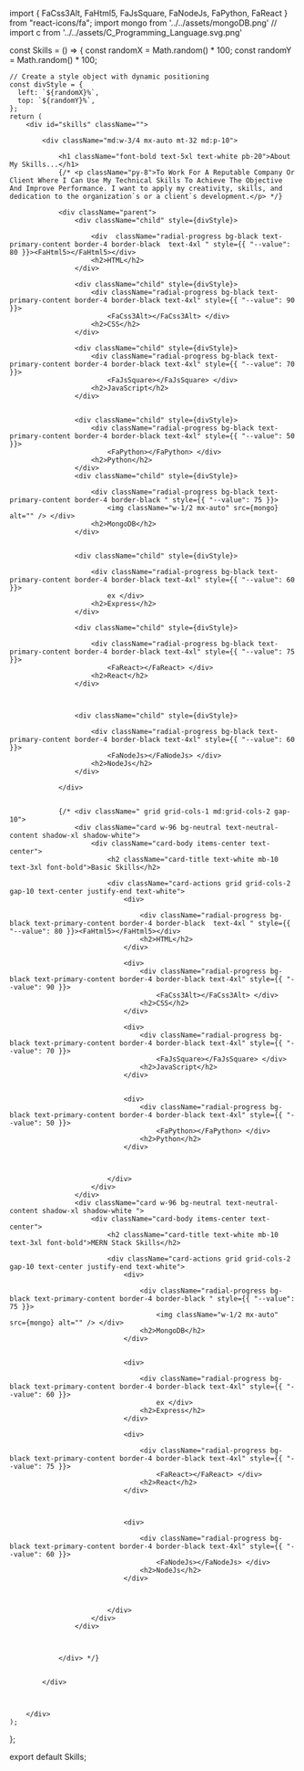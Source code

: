 import { FaCss3Alt, FaHtml5, FaJsSquare, FaNodeJs, FaPython, FaReact } from "react-icons/fa";
import mongo from '../../assets/mongoDB.png'
// import c from '../../assets/C_Programming_Language.svg.png'


const Skills = () => {
    const randomX = Math.random() * 100;
    const randomY = Math.random() * 100;
  
    // Create a style object with dynamic positioning
    const divStyle = {
      left: `${randomX}%`,
      top: `${randomY}%`,
    };
    return (
        <div id="skills" className="">

            <div className="md:w-3/4 mx-auto mt-32 md:p-10">

                <h1 className="font-bold text-5xl text-white pb-20">About My Skills...</h1>
                {/* <p className="py-8">To Work For A Reputable Company Or Client Where I Can Use My Technical Skills To Achieve The Objective And Improve Performance. I want to apply my creativity, skills, and dedication to the organization`s or a client`s development.</p> */}

                <div className="parent">
                    <div className="child" style={divStyle}>

                        <div  className="radial-progress bg-black text-primary-content border-4 border-black  text-4xl " style={{ "--value": 80 }}><FaHtml5></FaHtml5></div>
                        <h2>HTML</h2>
                    </div>

                    <div className="child" style={divStyle}>
                        <div className="radial-progress bg-black text-primary-content border-4 border-black text-4xl" style={{ "--value": 90 }}>
                            <FaCss3Alt></FaCss3Alt> </div>
                        <h2>CSS</h2>
                    </div>

                    <div className="child" style={divStyle}>
                        <div className="radial-progress bg-black text-primary-content border-4 border-black text-4xl" style={{ "--value": 70 }}>
                            <FaJsSquare></FaJsSquare> </div>
                        <h2>JavaScript</h2>
                    </div>


                    <div className="child" style={divStyle}>
                        <div className="radial-progress bg-black text-primary-content border-4 border-black text-4xl" style={{ "--value": 50 }}>
                            <FaPython></FaPython> </div>
                        <h2>Python</h2>
                    </div>
                    <div className="child" style={divStyle}>

                        <div className="radial-progress bg-black text-primary-content border-4 border-black " style={{ "--value": 75 }}>
                            <img className="w-1/2 mx-auto" src={mongo} alt="" /> </div>
                        <h2>MongoDB</h2>
                    </div>


                    <div className="child" style={divStyle}>

                        <div className="radial-progress bg-black text-primary-content border-4 border-black text-4xl" style={{ "--value": 60 }}>
                            ex </div>
                        <h2>Express</h2>
                    </div>

                    <div className="child" style={divStyle}>

                        <div className="radial-progress bg-black text-primary-content border-4 border-black text-4xl" style={{ "--value": 75 }}>
                            <FaReact></FaReact> </div>
                        <h2>React</h2>
                    </div>



                    <div className="child" style={divStyle}>

                        <div className="radial-progress bg-black text-primary-content border-4 border-black text-4xl" style={{ "--value": 60 }}>
                            <FaNodeJs></FaNodeJs> </div>
                        <h2>NodeJs</h2>
                    </div>

                </div>


                {/* <div className=" grid grid-cols-1 md:grid-cols-2 gap-10">
                    <div className="card w-96 bg-neutral text-neutral-content shadow-xl shadow-white">
                        <div className="card-body items-center text-center">
                            <h2 className="card-title text-white mb-10 text-3xl font-bold">Basic Skills</h2>

                            <div className="card-actions grid grid-cols-2 gap-10 text-center justify-end text-white">
                                <div>

                                    <div className="radial-progress bg-black text-primary-content border-4 border-black  text-4xl " style={{ "--value": 80 }}><FaHtml5></FaHtml5></div>
                                    <h2>HTML</h2>
                                </div>

                                <div>
                                    <div className="radial-progress bg-black text-primary-content border-4 border-black text-4xl" style={{ "--value": 90 }}>
                                        <FaCss3Alt></FaCss3Alt> </div>
                                    <h2>CSS</h2>
                                </div>

                                <div>
                                    <div className="radial-progress bg-black text-primary-content border-4 border-black text-4xl" style={{ "--value": 70 }}>
                                        <FaJsSquare></FaJsSquare> </div>
                                    <h2>JavaScript</h2>
                                </div>


                                <div>
                                    <div className="radial-progress bg-black text-primary-content border-4 border-black text-4xl" style={{ "--value": 50 }}>
                                        <FaPython></FaPython> </div>
                                    <h2>Python</h2>
                                </div>



                            </div>
                        </div>
                    </div>
                    <div className="card w-96 bg-neutral text-neutral-content shadow-xl shadow-white ">
                        <div className="card-body items-center text-center">
                            <h2 className="card-title text-white mb-10 text-3xl font-bold">MERN Stack Skills</h2>

                            <div className="card-actions grid grid-cols-2 gap-10 text-center justify-end text-white">
                                <div>

                                    <div className="radial-progress bg-black text-primary-content border-4 border-black " style={{ "--value": 75 }}>
                                        <img className="w-1/2 mx-auto" src={mongo} alt="" /> </div>
                                    <h2>MongoDB</h2>
                                </div>


                                <div>

                                    <div className="radial-progress bg-black text-primary-content border-4 border-black text-4xl" style={{ "--value": 60 }}>
                                        ex </div>
                                    <h2>Express</h2>
                                </div>

                                <div>

                                    <div className="radial-progress bg-black text-primary-content border-4 border-black text-4xl" style={{ "--value": 75 }}>
                                        <FaReact></FaReact> </div>
                                    <h2>React</h2>
                                </div>
                                


                                <div>

                                    <div className="radial-progress bg-black text-primary-content border-4 border-black text-4xl" style={{ "--value": 60 }}>
                                        <FaNodeJs></FaNodeJs> </div>
                                    <h2>NodeJs</h2>
                                </div>



                            </div>
                        </div>
                    </div>

                
                  
                </div> */}


            </div>



        </div>
    );
};

export default Skills;